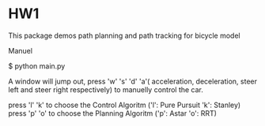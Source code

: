 HW1
===============================

This package demos path planning and path tracking for bicycle model

Manuel

$ python main.py

A window will jump out,
press 'w' 's' 'd' 'a'( acceleration, deceleration, steer left and steer right respectively) to manuelly control the car.

press 'l' 'k' to choose the Control Algoritm ('l': Pure Pursuit 'k': Stanley)
press 'p' 'o'  to choose the Planning Algoritm ('p': Astar 'o': RRT)


